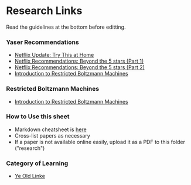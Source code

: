 # Research Links
Read the guidelines at the bottom before editting.

### Yaser Recommendations

* [Netflix Update: Try This at Home](http://sifter.org/~simon/journal/20061211.html)
* [Netflix Recommendations: Beyond the 5 stars (Part 1)](http://techblog.netflix.com/2012/04/netflix-recommendations-beyond-5-stars.html)
* [Netflix Recommendations: Beyond the 5 stars (Part 2)](http://techblog.netflix.com/2012/06/netflix-recommendations-beyond-5-stars.html)
* [Introduction to Restricted Boltzmann Machines](http://blog.echen.me/2011/07/18/introduction-to-restricted-boltzmann-machines/)

### Restricted Boltzmann Machines
* [Introduction to Restricted Boltzmann Machines](http://blog.echen.me/2011/07/18/introduction-to-restricted-boltzmann-machines/)

### How to Use this sheet

* Markdown cheatsheet is [here](https://github.com/adam-p/markdown-here/wiki/Markdown-Cheatsheet#emphasis)
* Cross-list papers as necessary
* If a paper is not available online easily, upload it as a PDF to this folder ("research")

### Category of Learning
* [Ye Old Linke](http://blog.echen.me/2011/07/18/introduction-to-restricted-boltzmann-machines/)

